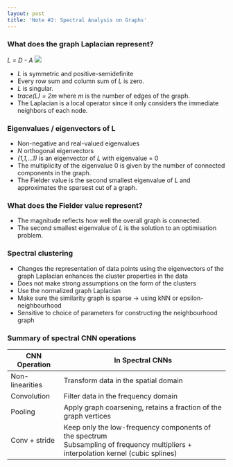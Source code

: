 ```yaml
---
layout: post
title: 'Note #2: Spectral Analysis on Graphs'
---
```

### What does the graph Laplacian represent?
_L = D - A_
![](https://github.com/signapoop/signapoop.github.io/blob/master/public/graph_laplacian.png)

  * _L_ is symmetric and positive-semidefinite
  * Every row sum and column sum of _L_ is zero.
  * _L_ is singular.
  * _trace(L) = 2m_ where _m_ is the number of edges of the graph.
  * The Laplacian is a local operator since it only considers the immediate neighbors of each node.

### Eigenvalues / eigenvectors of L
  * Non-negative and real-valued eigenvalues
  * _N_ orthogonal eigenvectors
  * _(1,1,…1)_ is an eigenvector of _L_ with eigenvalue = 0
  * The multiplicity of the eigenvalue 0 is given by the number of connected components in the graph.
  * The Fielder value is the second smallest eigenvalue of _L_ and approximates the sparsest cut of a graph.

### What does the Fielder value represent?
  * The magnitude reflects how well the overall graph is connected.
  * The second smallest eigenvalue of _L_ is the solution to an optimisation problem.

### Spectral clustering
  * Changes the representation of data points using the eigenvectors of the graph Laplacian enhances the cluster properties in the data
  * Does not make strong assumptions on the form of the clusters
  * Use the normalized graph Laplacian
  * Make sure the similarity graph is sparse -> using kNN or epsilon-neighbourhood
  * Sensitive to choice of parameters for constructing the neighbourhood graph

### Summary of spectral CNN operations

| CNN Operation        |  In Spectral CNNs          |
| ------------- |-------------|
| Non-linearities     	| Transform data in the spatial domain |
| Convolution         	| Filter data in the frequency domain |
| Pooling         		  | Apply graph coarsening, retains a fraction of the graph vertices |
| Conv + stride         | Keep only the low-frequency components of the spectrum <br> Subsampling of frequency multipliers + interpolation kernel (cubic splines) |
